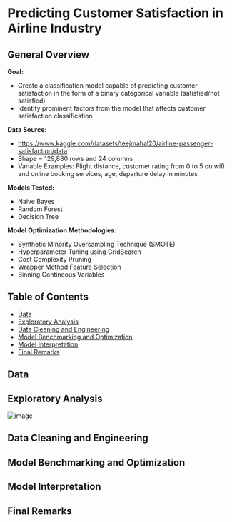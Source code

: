 #  Predicting Customer Satisfaction in Airline Industry


## General Overview
**Goal:**
- Create a classification model capable of predicting customer satisfaction in the form of a binary categorical variable (satisfied/not satisfied)
- Identify prominent factors from the model that affects customer satisfaction classification

**Data Source:**
- https://www.kaggle.com/datasets/teejmahal20/airline-passenger-satisfaction/data
- Shape = 129,880 rows and 24 columns
- Variable Examples: Flight distance, customer rating from 0 to 5 on wifi and online booking services, age, departure delay in minutes

**Models Tested:**
- Naive Bayes
- Random Forest
- Decision Tree

**Model Optimization Methodologies:**
- Synthetic Minority Oversampling Technique (SMOTE)
- Hyperparameter Tuning using GridSearch
- Cost Complexity Pruning
- Wrapper Method Feature Selection
- Binning Contineous Variables


## Table of Contents 
- [Data](#data)
- [Exploratory Analysis](#exploratory-analysis)
- [Data Cleaning and Engineering](#data-cleaning-and-engineering)
- [Model Benchmarking and Optimization](#model-benchmarking-and-optimization)
- [Model Interpretation](#model-interpretation)
- [Final Remarks](#final-remarks)

## Data

## Exploratory Analysis

![image](https://github.com/user-attachments/assets/cbe9e89a-c86b-4b2e-863a-59d70a2f65b2)


## Data Cleaning and Engineering

## Model Benchmarking and Optimization


## Model Interpretation


## Final Remarks









